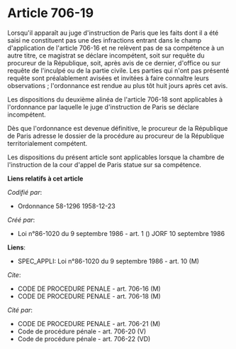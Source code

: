 # Article 706-19

Lorsqu'il apparaît au juge d'instruction de Paris que les faits dont il a été saisi ne constituent pas une des infractions
entrant dans le champ d'application de l'article 706-16 et ne relèvent pas de sa compétence à un autre titre, ce magistrat se
déclare incompétent, soit sur requête du procureur de la République, soit, après avis de ce dernier, d'office ou sur requête
de l'inculpé ou de la partie civile. Les parties qui n'ont pas présenté requête sont préalablement avisées et invitées à
faire connaître leurs observations ; l'ordonnance est rendue au plus tôt huit jours après cet avis.

Les dispositions du deuxième alinéa de l'article 706-18 sont applicables à l'ordonnance par laquelle le juge d'instruction de
Paris se déclare incompétent.

Dès que l'ordonnance est devenue définitive, le procureur de la République de Paris adresse le dossier de la procédure au
procureur de la République territorialement compétent.

Les dispositions du présent article sont applicables lorsque la chambre de l'instruction de la cour d'appel de Paris statue
sur sa compétence.

**Liens relatifs à cet article**

_Codifié par_:

  - Ordonnance 58-1296 1958-12-23

_Créé par_:

  - Loi n°86-1020 du 9 septembre 1986 - art. 1 () JORF 10 septembre 1986

**Liens**:

  - SPEC_APPLI: Loi n°86-1020 du 9 septembre 1986 - art. 10 (M)

_Cite_:

  - CODE DE PROCEDURE PENALE - art. 706-16 (M)
  - CODE DE PROCEDURE PENALE - art. 706-18 (M)

_Cité par_:

  - CODE DE PROCEDURE PENALE - art. 706-21 (M)
  - Code de procédure pénale - art. 706-20 (V)
  - Code de procédure pénale - art. 706-22 (VD)
